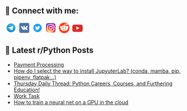 ## 🔎 Connect with me:
[<img src="https://github.com/bullbesh/bullbesh/blob/main/images/Telegram.png" width="32" height="32" />](https://t.me/bullbesh)
[<img src="https://github.com/bullbesh/bullbesh/blob/main/images/VK.png" width="32" height="32" />](https://vk.com/bullbesh)
[<img src="https://github.com/bullbesh/bullbesh/blob/main/images/Twitter.png" width="32" height="32" />](https://twitter.com/bullbesh1)
[<img src="https://github.com/bullbesh/bullbesh/blob/main/images/Instagram.png" width="32" height="32" />](https://www.instagram.com/bullbesh)
[<img src="https://github.com/bullbesh/bullbesh/blob/main/images/Reddit.png" width="32" height="32" />](https://www.reddit.com/user/bullbesh)
[<img src="https://github.com/bullbesh/bullbesh/blob/main/images/YouTube.png" width="32" height="32" />](https://www.youtube.com/channel/UCtfjRs6uzgq5mfm8S06WTcg)

## 📕 Latest r/Python Posts
<!-- BLOG-POST-LIST:START -->
- [Payment Processing](https://www.reddit.com/r/Python/comments/15aov3r/payment_processing/)
- [How do I select the way to install JupyuterLab? &lpar;conda, mamba, pip, pipenv, flatpak...&rpar;](https://www.reddit.com/r/Python/comments/15aobo2/how_do_i_select_the_way_to_install_jupyuterlab/)
- [Thursday Daily Thread: Python Careers, Courses, and Furthering Education!](https://www.reddit.com/r/Python/comments/15am4a6/thursday_daily_thread_python_careers_courses_and/)
- [Work Task](https://www.reddit.com/r/Python/comments/15am2o5/work_task/)
- [How to train a neural net on a GPU in the cloud](https://www.reddit.com/r/Python/comments/15akqr3/how_to_train_a_neural_net_on_a_gpu_in_the_cloud/)
<!-- BLOG-POST-LIST:END -->
